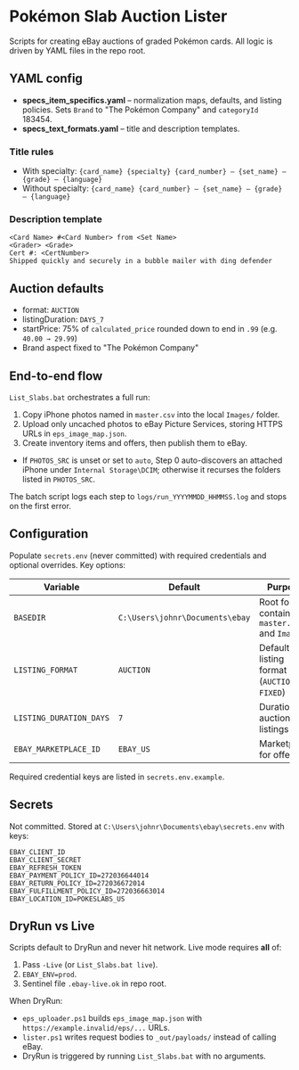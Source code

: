 # Pokémon Slab Auction Lister

Scripts for creating eBay auctions of graded Pokémon cards. All logic is driven by YAML files in the repo root.

## YAML config
- **specs_item_specifics.yaml** – normalization maps, defaults, and listing policies. Sets `Brand` to "The Pokémon Company" and `categoryId` 183454.
- **specs_text_formats.yaml** – title and description templates.

### Title rules
- With specialty: `{card_name} {specialty} {card_number} – {set_name} – {grade} – {language}`
- Without specialty: `{card_name} {card_number} – {set_name} – {grade} – {language}`

### Description template
```
<Card Name> #<Card Number> from <Set Name>
<Grader> <Grade>
Cert #: <CertNumber>
Shipped quickly and securely in a bubble mailer with ding defender
```

## Auction defaults
- format: `AUCTION`
- listingDuration: `DAYS_7`
- startPrice: 75% of `calculated_price` rounded down to end in `.99` (e.g. `40.00 → 29.99`)
- Brand aspect fixed to "The Pokémon Company"

## End-to-end flow
`List_Slabs.bat` orchestrates a full run:
1. Copy iPhone photos named in `master.csv` into the local `Images/` folder.
2. Upload only uncached photos to eBay Picture Services, storing HTTPS URLs in `eps_image_map.json`.
3. Create inventory items and offers, then publish them to eBay.
- If `PHOTOS_SRC` is unset or set to `auto`, Step 0 auto-discovers an attached iPhone under `Internal Storage\DCIM`; otherwise it recurses the folders listed in `PHOTOS_SRC`.

The batch script logs each step to `logs/run_YYYYMMDD_HHMMSS.log` and stops on the first error.

## Configuration
Populate `secrets.env` (never committed) with required credentials and optional overrides. Key options:

| Variable | Default | Purpose |
|----------|---------|---------|
| `BASEDIR` | `C:\Users\johnr\Documents\ebay` | Root folder containing `master.csv` and `Images/` |
| `LISTING_FORMAT` | `AUCTION` | Default listing format (`AUCTION` or `FIXED`) |
| `LISTING_DURATION_DAYS` | `7` | Duration for auction listings |
| `EBAY_MARKETPLACE_ID` | `EBAY_US` | Marketplace for offers |

Required credential keys are listed in `secrets.env.example`.

## Secrets
Not committed. Stored at `C:\Users\johnr\Documents\ebay\secrets.env` with keys:
```
EBAY_CLIENT_ID
EBAY_CLIENT_SECRET
EBAY_REFRESH_TOKEN
EBAY_PAYMENT_POLICY_ID=272036644014
EBAY_RETURN_POLICY_ID=272036672014
EBAY_FULFILLMENT_POLICY_ID=272036663014
EBAY_LOCATION_ID=POKESLABS_US
```

## DryRun vs Live
Scripts default to DryRun and never hit network. Live mode requires **all** of:
1. Pass `-Live` (or `List_Slabs.bat live`).
2. `EBAY_ENV=prod`.
3. Sentinel file `.ebay-live.ok` in repo root.

When DryRun:
- `eps_uploader.ps1` builds `eps_image_map.json` with `https://example.invalid/eps/...` URLs.
- `lister.ps1` writes request bodies to `_out/payloads/` instead of calling eBay.
- DryRun is triggered by running `List_Slabs.bat` with no arguments.
